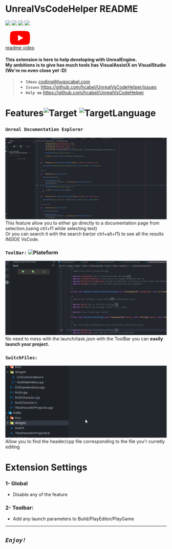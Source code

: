 # UnrealVsCodeHelper README

![](https://img.shields.io/github/stars/hcabel/UnrealVsCodeHelper?label=stars&style=social)
![](https://img.shields.io/github/repo-size/hcabel/UnrealVsCodeHelper)
![](https://img.shields.io/github/issues/hcabel/UnrealVsCodeHelper)
![](https://img.shields.io/github/license/hcabel/UnrealVsCodeHelper)

<div style="display: flex">
	<a style="display: flex; flex-direction: column; align-items: center; width: fit-content;"
		 href="https://youtu.be/_usDZ6osnR4">
		<img src="./resources/readme/youtubelogo.png" alt="UnrealVsCodeHelper README video" />
		readme video
	</a>
</div>

#### This extension is here to help developing with UnrealEngine.<br/> My ambitions is to give has much tools has VisualAssistX on VisualStudio (We're no even close yet :D)

> - **`Ideas`** coding@hugocabel.com
> - **`Issues`** https://github.com/hcabel/UnrealVsCodeHelper/issues
> - **`Help me`** https://github.com/hcabel/UnrealVsCodeHelper

# Features![Target](https://img.shields.io/badge/-Unreal%20Engine-313131?style=for-the-badge&logo=unreal-engine&logoColor=white) ![TargetLanguage](https://img.shields.io/badge/C%2B%2B-00599C?style=for-the-badge&logo=c%2B%2B&logoColor=white)

### **`Unreal Documentation Explorer`**
![UnrealDocExplorer](./resources/readme/UnrealDocExplorer.gif)<br/>
This feature allow you to either go directly to a documentation page from selection.(using ctrl+f1 while selecting text)<br/>Or you can search it with the search bar(or ctrl+alt+f1) to see all the results INSIDE VsCode.

### **`ToolBar:`** ![Plateform](https://img.shields.io/badge/Windows_Only-0078D6?style=for-the-badge&logo=windows&logoColor=white)
![ToolBar](./resources/readme/ToolBar.gif)<br/>
No need to mess with the launch/task.json with the ToolBar you can **easily launch your project.**
### **`SwitchFiles:`**
![SwitchFile](./resources/readme/SwitchFile.gif)<br/>
Allow you to find the header/cpp file corresponding to the file you'r curretly editing

# Extension Settings

### 1- Global
- Disable any of the feature

### 2- Toolbar:
- Add any launch parameters to Build/PlayEditor/PlayGame

------------------------------------------------------------------------------------------------------------------------

## ***`Enjoy!`***
